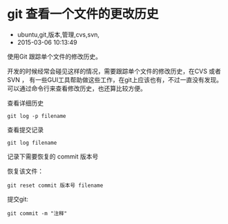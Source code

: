 # git 查看一个文件的更改历史
- ubuntu,git,版本,管理,cvs,svn,
- 2015-03-06 10:13:49


使用Git 跟踪单个文件的修改历史。


开发的时候经常会碰见这样的情况，需要跟踪单个文件的修改历史，在CVS 或者 SVN ， 有一些GUI工具帮助做这些工作，在git上应该也有，不过一直没有发现。可以通过命令行来查看修改历史，也还算比较方便。

查看详细历史

    git log -p filename

查看提交记录

    git log filename

记录下需要恢复的 commit 版本号

恢复该文件：

    git reset commit 版本号 filename

提交git:

    git commit -m "注释"